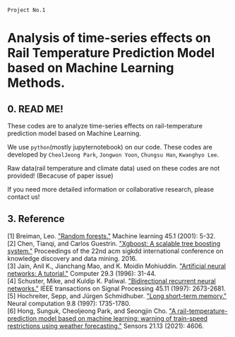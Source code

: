 `Project No.1`
# Analysis of time-series effects on Rail Temperature Prediction Model based on Machine Learning Methods.

## 0. READ ME!

These codes are to analyze time-series effects on rail-temperature prediction model based on Machine Learning.

We use `python`(mostly jupyternotebook) on our code. These codes are developed by `CheolJeong Park`, `Jongwon Yoon`, `Chungsu Han`, `Kwanghyo Lee`.

Raw data(rail temperature and climate data) used on these codes are not provided! (Becacuse of paper issue)

If you need more detailed information or collaborative research, please contact us!


## 3. Reference
[1] Breiman, Leo. ["Random forests."](https://link.springer.com/content/pdf/10.1023/A:1010933404324.pdf) Machine learning 45.1 (2001): 5-32.  
[2] Chen, Tianqi, and Carlos Guestrin. ["Xgboost: A scalable tree boosting system."](https://dl.acm.org/doi/pdf/10.1145/2939672.2939785) Proceedings of the 22nd acm sigkdd international conference on knowledge discovery and data mining. 2016.  
[3] Jain, Anil K., Jianchang Mao, and K. Moidin Mohiuddin. ["Artificial neural networks: A tutorial."](https://ieeexplore.ieee.org/stamp/stamp.jsp?arnumber=485891) Computer 29.3 (1996): 31-44.  
[4] Schuster, Mike, and Kuldip K. Paliwal. ["Bidirectional recurrent neural networks."](https://ieeexplore.ieee.org/stamp/stamp.jsp?arnumber=650093) IEEE transactions on Signal Processing 45.11 (1997): 2673-2681.  
[5] Hochreiter, Sepp, and Jürgen Schmidhuber. ["Long short-term memory."](https://blog.xpgreat.com/file/lstm.pdf) Neural computation 9.8 (1997): 1735-1780.  
[6] Hong, Sunguk, Cheoljeong Park, and Seongjin Cho. ["A rail-temperature-prediction model based on machine learning: warning of train-speed restrictions using weather forecasting."](https://www.mdpi.com/1424-8220/21/13/4606) Sensors 21.13 (2021): 4606.  

